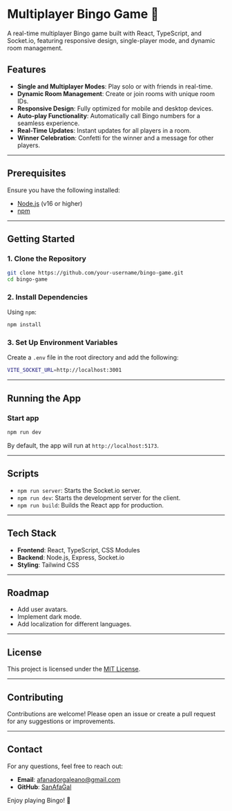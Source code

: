 # Multiplayer Bingo Game 🎲  

A real-time multiplayer Bingo game built with React, TypeScript, and Socket.io, featuring responsive design, single-player mode, and dynamic room management.

## Features  
- **Single and Multiplayer Modes**: Play solo or with friends in real-time.  
- **Dynamic Room Management**: Create or join rooms with unique room IDs.  
- **Responsive Design**: Fully optimized for mobile and desktop devices.  
- **Auto-play Functionality**: Automatically call Bingo numbers for a seamless experience.  
- **Real-Time Updates**: Instant updates for all players in a room.  
- **Winner Celebration**: Confetti for the winner and a message for other players.  

---

## Prerequisites  

Ensure you have the following installed:  
- [Node.js](https://nodejs.org/) (v16 or higher)  
- [npm](https://www.npmjs.com/)  

---

## Getting Started  

### 1. Clone the Repository  
```bash  
git clone https://github.com/your-username/bingo-game.git  
cd bingo-game
```  

### 2. Install Dependencies  
Using `npm`:  
```bash  
npm install  
```  

### 3. Set Up Environment Variables  
Create a `.env` file in the root directory and add the following:  
```bash  
VITE_SOCKET_URL=http://localhost:3001  
```  

---

## Running the App  

### Start app 
```bash  
npm run dev  
```  

By default, the app will run at `http://localhost:5173`.

---

## Scripts  

- `npm run server`: Starts the Socket.io server.  
- `npm run dev`: Starts the development server for the client.  
- `npm run build`: Builds the React app for production.  

---

## Tech Stack  

- **Frontend**: React, TypeScript, CSS Modules  
- **Backend**: Node.js, Express, Socket.io  
- **Styling**: Tailwind CSS  

---

## Roadmap  

- Add user avatars.  
- Implement dark mode.  
- Add localization for different languages.  

---

## License  

This project is licensed under the [MIT License](LICENSE).  

---

## Contributing  

Contributions are welcome! Please open an issue or create a pull request for any suggestions or improvements.

---

## Contact  

For any questions, feel free to reach out:  
- **Email**: afanadorgaleano@gmail.com 
- **GitHub**: [SanAfaGal](https://github.com/SanAfaGal)  

Enjoy playing Bingo! 🎉  

